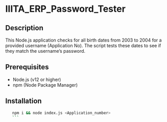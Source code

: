 # IIITA_ERP_Password_Tester

## Description

This Node.js application checks for all birth dates from 2003 to 2004 for a provided username (Application No). The script tests these dates to see if they match the username’s password.

## Prerequisites

- Node.js (v12 or higher)
- npm (Node Package Manager)

## Installation
 ```sh
    npm i && node index.js <Application_number>
    ```
